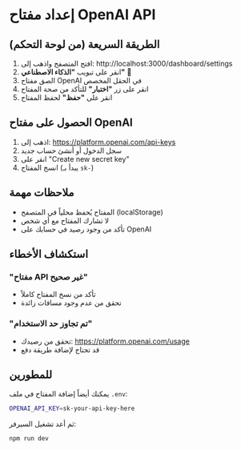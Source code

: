 # إعداد مفتاح OpenAI API

## الطريقة السريعة (من لوحة التحكم)

1. افتح المتصفح واذهب إلى: http://localhost:3000/dashboard/settings
2. انقر على تبويب **"الذكاء الاصطناعي"** 🧠
3. الصق مفتاح OpenAI في الحقل المخصص
4. انقر على زر **"اختبار"** للتأكد من صحة المفتاح
5. انقر على **"حفظ"** لحفظ المفتاح

## الحصول على مفتاح OpenAI

1. اذهب إلى: https://platform.openai.com/api-keys
2. سجل الدخول أو أنشئ حساب جديد
3. انقر على "Create new secret key"
4. انسخ المفتاح (يبدأ بـ `sk-`)

## ملاحظات مهمة

- المفتاح يُحفظ محلياً في المتصفح (localStorage)
- لا تشارك المفتاح مع أي شخص
- تأكد من وجود رصيد في حسابك على OpenAI

## استكشاف الأخطاء

### "مفتاح API غير صحيح"
- تأكد من نسخ المفتاح كاملاً
- تحقق من عدم وجود مسافات زائدة

### "تم تجاوز حد الاستخدام"
- تحقق من رصيدك: https://platform.openai.com/usage
- قد تحتاج لإضافة طريقة دفع

## للمطورين

يمكنك أيضاً إضافة المفتاح في ملف `.env`:

```bash
OPENAI_API_KEY=sk-your-api-key-here
```

ثم أعد تشغيل السيرفر:

```bash
npm run dev
``` 